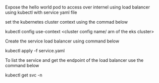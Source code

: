 Expose the hello world pod to access over internel using load balancer using kubectl with service yaml file

set the kubernetes cluster context using the commad below

kubectl config use-context <cluster config name/ arn of the eks cluster>

Create the service load balancer using command below

kubectl apply -f service.yaml

To list the service and get the endpoint of the load balancer use the command below

kubectl get svc -n <name of the namespace>